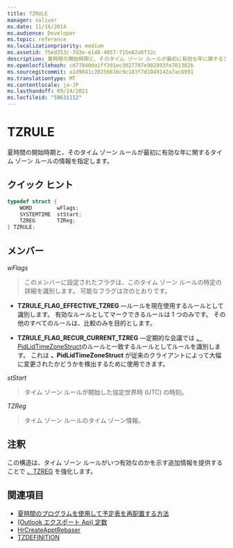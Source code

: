 ```yaml
---
title: TZRULE
manager: soliver
ms.date: 11/16/2014
ms.audience: Developer
ms.topic: reference
ms.localizationpriority: medium
ms.assetid: 75ed353c-7d3e-e148-4057-715e82a0f32c
description: 夏時間の開始時期と、そのタイム ゾーン ルールが最初に有効な年に関するタイム ゾーン ルールの情報を指定します。
ms.openlocfilehash: cd77840da1ff391ec3027787e902893fe701382b
ms.sourcegitcommit: a1d9041c20256616c9c183f7d1049142a7ac6991
ms.translationtype: MT
ms.contentlocale: ja-JP
ms.lasthandoff: 09/24/2021
ms.locfileid: "59631112"
---
```

# <a name="tzrule"></a>TZRULE

夏時間の開始時期と、そのタイム ゾーン ルールが最初に有効な年に関するタイム ゾーン ルールの情報を指定します。 
  
## <a name="quick-info"></a>クイック ヒント

```cpp
typedef struct { 
    WORD        wFlags;  
    SYSTEMTIME  stStart; 
    TZREG       TZReg; 
} TZRULE;
```

## <a name="members"></a>メンバー

_wFlags_
  
> このメンバーに設定されたフラグは、このタイム ゾーン ルールの特定の詳細を識別します。 可能なフラグは次のとおりです。
    
   - **TZRULE_FLAG_EFFECTIVE_TZREG** —ルールを現在使用するルールとして識別します。 有効なルールとしてマークできるルールは 1 つのみです。 その他のすべてのルールは、比較のみを目的とします。 
    
   - **TZRULE_FLAG_RECUR_CURRENT_TZREG** —定期的な会議では [、PidLidTimeZoneStruct](https://msdn.microsoft.com/library/2acf0036-2f3e-4f90-8614-7aa667860f74%28Office.15%29.aspx)のルールと一致するルールとしてルールを識別します。 これは **、PidLidTimeZoneStruct** が従来のクライアントによって大幅に変更されたかどうかを検出するために使用できます。 
    
_stStart_
  
> タイム ゾーン ルールが開始した協定世界時 (UTC) の時刻。
    
_TZReg_
  
> タイム ゾーン ルールのタイム ゾーン情報。
    
## <a name="remarks"></a>注釈

この構造は、タイム ゾーン ルールがいつ有効なのかを示す追加情報を提供することで [、TZREG](tzreg.md) を強化します。 
  
## <a name="see-also"></a>関連項目

- [夏時間のプログラムを使用して予定表を再配置する方法](about-rebasing-calendars-programmatically-for-daylight-saving-time.md) 
- [(Outlook エクスポート Api) 定数](constants-outlook-exported-apis.md)
- [HrCreateApptRebaser](hrcreateapptrebaser.md)
- [TZDEFINITION](tzdefinition.md)

